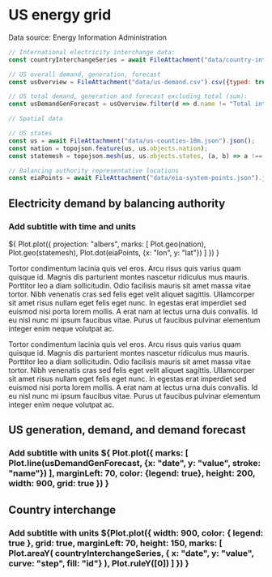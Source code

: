 # US energy grid

Data source: Energy Information Administration

<!-- SECTION 1: International interchange -->

```js
// International electricity interchange data:
const countryInterchangeSeries = await FileAttachment("data/country-interchange.csv").csv({typed: true});
```

<!-- SECTION 2: US total demand, generation, forecasting -->

```js
// US overall demand, generation, forecast
const usOverview = FileAttachment("data/us-demand.csv").csv({typed: true});
```

```js
// US total demand, generation and forecast excluding total (sum):
const usDemandGenForecast = usOverview.filter(d => d.name != "Total interchange");
```

```js
// Spatial data

// US states
const us = await FileAttachment("data/us-counties-10m.json").json();
const nation = topojson.feature(us, us.objects.nation);
const statemesh = topojson.mesh(us, us.objects.states, (a, b) => a !== b);

// Balancing authority representative locations
const eiaPoints = await FileAttachment("data/eia-system-points.json").json().then(d => d[0].data);
```

<!-- Testing cards -->

<div class="grid grid-cols-3">
  <div class="card grid-colspan-2 grid-rowspan-2">
    <h2>Electricity demand by balancing authority</h2>
    <h3>Add subtitle with time and units</h3>
    ${
      Plot.plot({
        projection: "albers",
        marks: [
            Plot.geo(nation),
            Plot.geo(statemesh),
            Plot.dot(eiaPoints, {x: "lon", y: "lat"})
        ]
      })
    }
  </div>
  <div class="card grid-colspan-1 grid-rowspan-1">
    <p>Tortor condimentum lacinia quis vel eros. Arcu risus quis varius quam quisque id. Magnis dis parturient montes nascetur ridiculus mus mauris. Porttitor leo a diam sollicitudin. Odio facilisis mauris sit amet massa vitae tortor. Nibh venenatis cras sed felis eget velit aliquet sagittis. Ullamcorper sit amet risus nullam eget felis eget nunc. In egestas erat imperdiet sed euismod nisi porta lorem mollis. A erat nam at lectus urna duis convallis. Id eu nisl nunc mi ipsum faucibus vitae. Purus ut faucibus pulvinar elementum integer enim neque volutpat ac.</p>
  </div>
    <div class="card grid-colspan-1 grid-rowspan-1">
    <p>Tortor condimentum lacinia quis vel eros. Arcu risus quis varius quam quisque id. Magnis dis parturient montes nascetur ridiculus mus mauris. Porttitor leo a diam sollicitudin. Odio facilisis mauris sit amet massa vitae tortor. Nibh venenatis cras sed felis eget velit aliquet sagittis. Ullamcorper sit amet risus nullam eget felis eget nunc. In egestas erat imperdiet sed euismod nisi porta lorem mollis. A erat nam at lectus urna duis convallis. Id eu nisl nunc mi ipsum faucibus vitae. Purus ut faucibus pulvinar elementum integer enim neque volutpat ac.</p>
  </div>
   <div class="card grid-colspan-3 grid-rowspan-1">
  <h2>US generation, demand, and demand forecast</h2>
  <h3>Add subtitle with units</3>
   ${
    Plot.plot({
  marks: [
    Plot.line(usDemandGenForecast, {x: "date", y: "value", stroke: "name"})
  ],
  marginLeft: 70,
  color: {legend: true},
  height: 200, 
  width: 900,
  grid: true
})
   }
  </div>
  <div class="card grid-colspan-3 grid-rowspan-1">
  <h2>Country interchange</h2>
  <h3>Add subtitle with units</3>
   ${Plot.plot({
    width: 900,
    color: { legend: true },
    grid: true,
    marginLeft: 70,
    height: 150,
    marks: [
        Plot.areaY(
            countryInterchangeSeries,
            { x: "date", y: "value", curve: "step", fill: "id"}
        ),
        Plot.ruleY([0])
    ]
})
   }
  </div>
</div>

